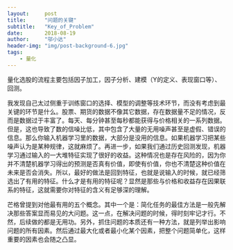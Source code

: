 ```yaml
---
layout:     post
title:      "问题的关键"
subtitle:   "Key_of_Problem"
date:       2018-08-19
author:     "邬小达"
header-img: "img/post-background-6.jpg"
tags:
    - 量化
---
```


量化选股的流程主要包括因子加工，因子分析、建模（Y的定义、表现窗口等）、回测。

我发现自己太过侧重于训练窗口的选择、模型的调整等技术环节，而没有考虑到最关键的环节是什么。股票、期货的数据不像其它数据，存在数据量不足的情况，反而是数据过于丰富了。每天、每分钟甚至每秒都能获得与价格相关的一系列数据。但是，这也导致了数的信噪比低，其中包含了大量的无用噪声甚至是虚假、错误的信息。那么你输入机器学习里的数据，大部分是没用的信息。如果机器学习把某些噪声认为是某种规律，这就麻烦了。再进一步，如果我们通过历史回测发现，机器学习通过输入的一大堆特征实现了很好的收益。这种情况也是存在风险的，因为你并不清楚机器学习得出的预测是否真有价值，即使有价值，你也不清楚这种价值在未来是否会消失。所以，最好的做法是回到特征，也就是说输入的时候，就已经筛选出了有用的特征。什么才是有用的特征呢？显然是那些与价格和收益存在因果联系的特征，这就需要你对特征的含义有足够深的理解。

芒格曾提到对他最有用的五个概念。其中一个是：简化任务的最佳方法是一般先解决那些答案显而易见的大问题。这一点，在解决问题的时候，得时刻牢记才行。不然，后续做的都是无用功。另外，抓住问题的本质还有一种方法，就是列举出影响问题的所有因素。然后通过最大化或者最小化某个因素，把整个问题简单化，这样重要的因素也会随之凸显。